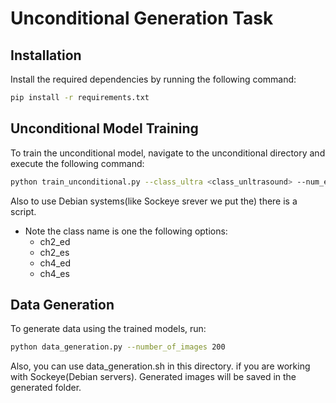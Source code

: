# Unconditional Generation Task
## Installation
Install the required dependencies by running the following command:
```bash
pip install -r requirements.txt
```

## Unconditional Model Training
To train the unconditional model, navigate to the unconditional directory and execute the following command:
```bash
python train_unconditional.py --class_ultra <class_unltrasound> --num_epochs 400
```
Also to use Debian systems(like Sockeye srever we put the) there is a script.
- Note the class name is one the following options:
    - ch2_ed
    - ch2_es
    - ch4_ed
    - ch4_es

## Data Generation
To generate data using the trained models, run:

```bash
python data_generation.py --number_of_images 200
```
Also, you can use data_generation.sh in this directory. if you are working with Sockeye(Debian servers).
Generated images will be saved in the generated folder.

